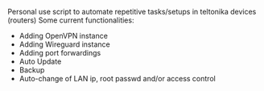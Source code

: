 Personal use script to automate repetitive tasks/setups in teltonika devices (routers)
Some current functionalities:
- Adding OpenVPN instance
- Adding Wireguard instance
- Adding port forwardings
- Auto Update
- Backup
- Auto-change of LAN ip, root passwd and/or access control
